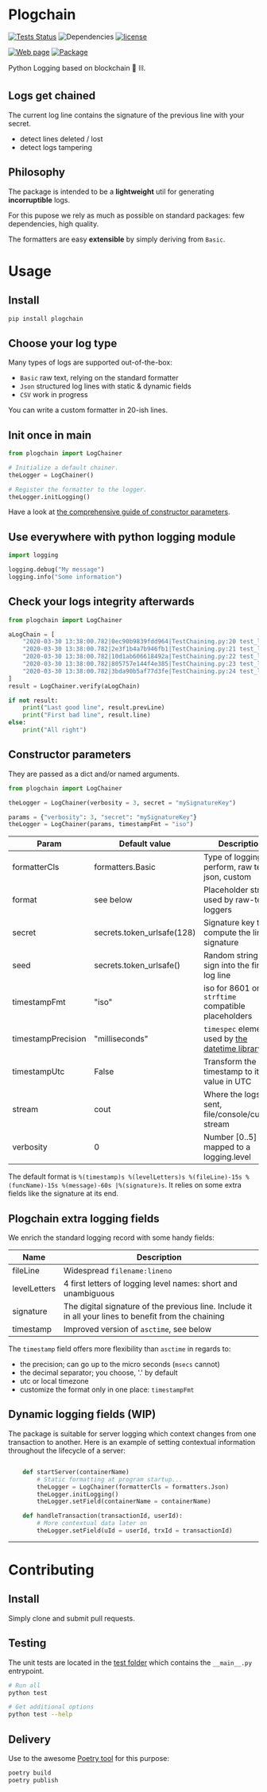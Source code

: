 # Plogchain

[![Tests Status](https://github.com/gg-math/plogchain/workflows/unittests/badge.svg)](https://github.com/gg-math/plogchain/actions)
![Dependencies](https://img.shields.io/badge/dependencies-0-blue.svg)
[![license](https://img.shields.io/badge/license-ISC-blue.svg)](https://github.com/gg-math/plogchain/blob/master/LICENSE)

[![Web page](https://img.shields.io/badge/website-github.io/plogchain-blue.svg)](https://gg-math.github.io/plogchain)
[![Package](https://img.shields.io/badge/PIP-plogchain-blue.svg)](https://pypi.org/project/plogchain)

Python Logging based on blockchain 📜 ⛓️.

## Logs get chained
The current log line contains the signature of the previous line with your secret.
* detect lines deleted / lost
* detect logs tampering

## Philosophy
The package is intended to be a **lightweight** util for generating **incorruptible** logs.

For this pupose we rely as much as possible on standard packages: few dependencies, high quality.

The formatters are easy **extensible** by simply deriving from `Basic`.


# Usage

## Install
``` bash
pip install plogchain
```

## Choose your log type

Many types of logs are supported out-of-the-box:
- `Basic` raw text, relying on the standard formatter
- `Json` structured log lines with static & dynamic fields
- `CSV` work in progress

You can write a custom formatter in 20-ish lines.

## Init once in main
``` python
from plogchain import LogChainer

# Initialize a default chainer.
theLogger = LogChainer()

# Register the formatter to the logger.
theLogger.initLogging()
```

Have a look at [the comprehensive guide of constructor parameters](#constructor-parameters).

## Use everywhere with python logging module
``` python
import logging

logging.debug("My message")
logging.info("Some information")
```

## Check your logs integrity afterwards
``` python
from plogchain import LogChainer

aLogChain = [
	"2020-03-30 13:38:00.782|0ec90b9839fdd964|TestChaining.py:20 test_logging_happy_case hello gg",
	"2020-03-30 13:38:00.782|2e3f1b4a7b946fb1|TestChaining.py:21 test_logging_happy_case voila1",
	"2020-03-30 13:38:00.782|10d1ab606618492a|TestChaining.py:22 test_logging_happy_case voila2",
	"2020-03-30 13:38:00.782|805757e144f4e385|TestChaining.py:23 test_logging_happy_case voila5",
	"2020-03-30 13:38:00.782|3bda90b5af77d3fe|TestChaining.py:24 test_logging_happy_case voila4"
]
result = LogChainer.verify(aLogChain)

if not result:
	print("Last good line", result.prevLine)
	print("First bad line", result.line)
else:
	print("All right")
```

## Constructor parameters

They are passed as a dict and/or named arguments.
``` python
from plogchain import LogChainer

theLogger = LogChainer(verbosity = 3, secret = "mySignatureKey")

params = {"verbosity": 3, "secret": "mySignatureKey"}
theLogger = LogChainer(params, timestampFmt = "iso")
```

| Param | Default value | Description |
| ----- | ------------- | ----------- |
| formatterCls | formatters.Basic | Type of logging to perform, raw text, json, custom |
| format | see below | Placeholder string used by raw-text loggers |
| secret | secrets.token_urlsafe(128) | Signature key to compute the line signature |
| seed | secrets.token_urlsafe() | Random string to sign into the first log line |
| timestampFmt | "iso" | iso for 8601 or `strftime` compatible placeholders |
| timestampPrecision | "milliseconds" | `timespec` element used by [the datetime library](https://docs.python.org/3/library/datetime.html#datetime.datetime.isoformat) |
| timestampUtc | False | Transform the timestamp to its value in UTC |
| stream | cout | Where the logs are sent, file/console/custom stream |
| verbosity | 0 | Number [0..5] mapped to a logging.level |

The default format is `%(timestamp)s %(levelLetters)s %(fileLine)-15s %(funcName)-15s %(message)-60s |%(signature)s`. It relies on some extra fields like the signature at its end.


## Plogchain extra logging fields
We enrich the standard logging record with some handy fields:

| Name | Description |
| ---- | ----------- |
| fileLine | Widespread `filename:lineno` |
| levelLetters | 4 first letters of logging level names: short and unambiguous |
| signature | The digital signature of the previous line. Include it in all your lines to benefit from the chaining |
| timestamp | Improved version of `asctime`, see below |


The `timestamp` field offers more flexibility than `asctime` in regards to:
- the precision; can go up to the micro seconds (`msecs` cannot)
- the decimal separator; you choose, '.' by default
- utc or local timezone
- customize the format only in one place: `timestampFmt`

## Dynamic logging fields (WIP)
The package is suitable for server logging which context changes from one transaction to another.
Here is an example of setting contextual information throughout the lifecycle of a server:

``` python

	def startServer(containerName)
		# Static formatting at program startup...
		theLogger = LogChainer(formatterCls = formatters.Json)
		theLogger.initLogging()
		theLogger.setField(containerName = containerName)

	def handleTransaction(transactionId, userId):
		# More contextual data later on
		theLogger.setField(uId = userId, trxId = transactionId)

```

----

# Contributing

## Install
Simply clone and submit pull requests.

## Testing
The unit tests are located in the [test folder](https://github.com/gg-math/plogchain/tree/master/test)
which contains the `__main__.py` entrypoint.

``` bash
# Run all
python test

# Get additional options
python test --help
```

## Delivery
Use to the awesome [Poetry tool](https://python-poetry.org) for this purpose:

``` bash
poetry build
poetry publish
```
